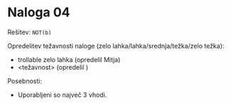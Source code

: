 # Naloga 04

Rešitev: `NOT(b)`

Opredelitev težavnosti naloge (zelo lahka/lahka/srednja/težka/zelo težka):
- trollable zelo lahka (opredelil Mitja)
- <težavnost> (opredelil <oseba>)

Posebnosti:
- Uporabljeni so največ 3 vhodi.
